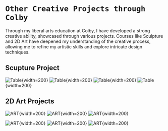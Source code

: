 
# **`Other Creative Projects through Colby`**

Through my liberal arts education at Colby, I have developed a strong creative ability, showcased through various projects. Courses like Sculpture and 2D Art have deepened my understanding of the creative process, allowing me to refine my artistic skills and explore intricate design techniques.

## **Scupture Project**

![Table](Images/table.JPG){width=200}
![Table](Images/table2.JPG){width=200}
![Table](Images/table3.JPG){width=200}
![Table](Images/table4.JPG){width=200}


## **2D Art Projects**

![ART](Images/ART.JPG){width=200}
![ART](Images/ART2.JPG){width=200}
![ART](Images/ART3.JPG){width=200}

![ART](Images/ART4.JPG){width=200}
![ART](Images/ART5.JPG){width=200}
![ART](Images/ART6.JPG){width=200}

